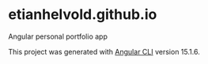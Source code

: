 # etianhelvold.github.io

Angular personal portfolio app

This project was generated with [Angular CLI](https://github.com/angular/angular-cli) version 15.1.6.
